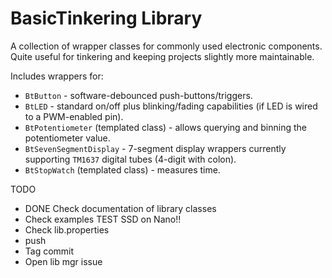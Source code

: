# BasicTinkering Library
A collection of wrapper classes for commonly used electronic components. Quite useful for tinkering and keeping projects slightly more maintainable.

Includes wrappers for:
* `BtButton` - software-debounced push-buttons/triggers.
* `BtLED` - standard on/off plus blinking/fading capabilities (if LED is wired to a PWM-enabled pin).
* `BtPotentiometer` (templated class) - allows querying and binning the potentiometer value.
* `BtSevenSegmentDisplay` - 7-segment display wrappers currently supporting `TM1637` digital tubes (4-digit with colon).
* `BtStopWatch` (templated class) - measures time.

TODO
* DONE Check documentation of library classes
* Check examples
TEST SSD on Nano!!
* Check lib.properties
* push
* Tag commit
* Open lib mgr issue
